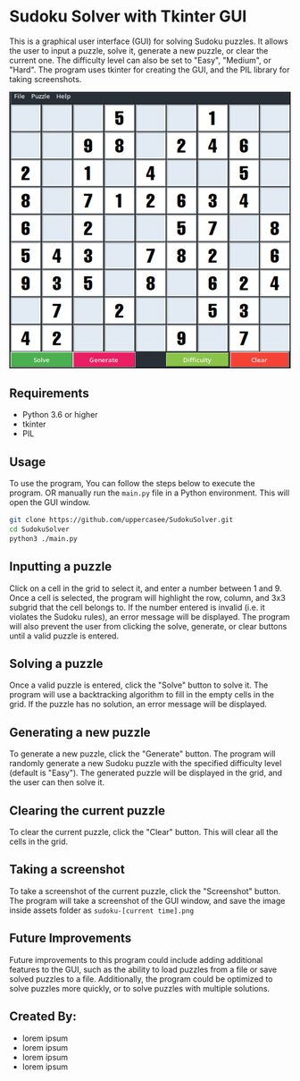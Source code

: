 # Sudoku Solver with Tkinter GUI

This is a graphical user interface (GUI) for solving Sudoku puzzles. It allows the user to input a puzzle, solve it, generate a new puzzle, or clear the current one. The difficulty level can also be set to "Easy", "Medium", or "Hard". The program uses tkinter for creating the GUI, and the PIL library for taking screenshots.

![Sudoku gif](./assets/sudoku-1.gif)


## Requirements

- Python 3.6 or higher
- tkinter
- PIL

## Usage
To use the program,
You can follow the steps below to execute the program.
OR manually run the `main.py` file in a Python environment. This will open the GUI window.

``` bash
git clone https://github.com/uppercasee/SudokuSolver.git
cd SudokuSolver
python3 ./main.py
```

## Inputting a puzzle
Click on a cell in the grid to select it, and enter a number between 1 and 9. Once a cell is selected, the program will highlight the row, column, and 3x3 subgrid that the cell belongs to. If the number entered is invalid (i.e. it violates the Sudoku rules), an error message will be displayed. The program will also prevent the user from clicking the solve, generate, or clear buttons until a valid puzzle is entered.

## Solving a puzzle
Once a valid puzzle is entered, click the "Solve" button to solve it. The program will use a backtracking algorithm to fill in the empty cells in the grid. If the puzzle has no solution, an error message will be displayed.

## Generating a new puzzle
To generate a new puzzle, click the "Generate" button. The program will randomly generate a new Sudoku puzzle with the specified difficulty level (default is "Easy"). The generated puzzle will be displayed in the grid, and the user can then solve it.

## Clearing the current puzzle
To clear the current puzzle, click the "Clear" button. This will clear all the cells in the grid.

## Taking a screenshot
To take a screenshot of the current puzzle, click the "Screenshot" button. The program will take a screenshot of the GUI window, and save the image inside assets folder as  `sudoku-[current time].png`

## Future Improvements
Future improvements to this program could include adding additional features to the GUI, such as the ability to load puzzles from a file or save solved puzzles to a file. Additionally, the program could be optimized to solve puzzles more quickly, or to solve puzzles with multiple solutions.

## Created By:
- lorem ipsum
- lorem ipsum
- lorem ipsum
- lorem ipsum